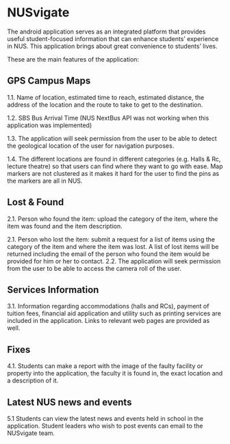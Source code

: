 # NUSvigate
The android application serves as an integrated platform that provides useful student-focused information that can enhance students’ experience in NUS. This application brings about great convenience  to students’ lives.

These are the main features of the application:

## **GPS Campus Maps**

1.1. Name of location, estimated time to reach, estimated distance, the address of the location and the route to take to get to the destination.

1.2. SBS Bus Arrival Time (NUS NextBus API was not working when this application was implemented)

1.3. The application will seek permission from the user to be able to detect the geological location of the user for navigation purposes.

1.4. The different locations are found in different categories (e.g. Halls & Rc, lecture theatre) so that users can find where they want to go with ease. Map markers are not clustered as it makes it hard for the user to find the pins as the markers are all in NUS.

## **Lost & Found**

2.1. Person who found the item: upload the category of the item, where the item was found and the item description.

2.1. Person who lost the item: submit a request for a list of items using the category of the item and where the item was lost. A list of lost items will be returned including the email of the person who found the item would be provided for him or her to contact.
2.2. The application will seek permission from the user to be able to access the camera roll of the user.

## **Services Information**

3.1. Information regarding accommodations (halls and RCs), payment of tuition fees, financial aid application and utility such as printing services are included in the application. Links to relevant web pages are provided as well.

## **Fixes**

4.1. Students can make a report with the image of the faulty facility or property into the application, the faculty it is found in, the exact location and a description of it.

## **Latest NUS news and events**
5.1 Students can view the latest news and events held in school in the application. Student leaders who wish to post events can email to the NUSvigate team.

